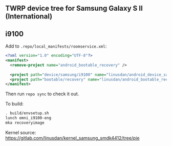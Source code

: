 ## TWRP device tree for Samsung Galaxy S II (International)
## i9100

Add to `.repo/local_manifests/roomservice.xml`:

```xml
<?xml version="1.0" encoding="UTF-8"?>
<manifest>
  <remove-project name="android_bootable_recovery" />
  
  <project path="device/samsung/i9100" name="linusdan/android_device_samsung_i9100" remote="github" revision="android-9.0" />
  <project path="bootable/recovery" name="linusdan/android_bootable_recovery" remote="github" revision="android-9.0" />  
</manifest>
```

Then run `repo sync` to check it out.

To build:

```sh
. build/envsetup.sh
lunch omni_i9100-eng
mka recoveryimage
```

Kernel source: https://gitlab.com/linusdan/kernel_samsung_smdk4412/tree/pie
